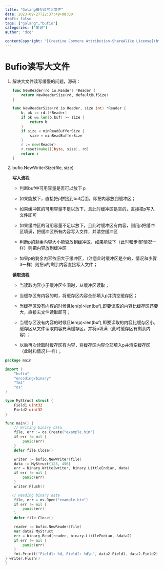```yaml
---
title: "Golang缓存读写大文件"
date: 2023-09-27T22:37:49+08:00
draft: false
tags: ["golang","bufio"]
categories: ["笔记"]
author: "dcq"

contentCopyright: '[Creative Commons Attribution-ShareAlike License](https://en.wikipedia.org/wiki/Wikipedia:Text_of_Creative_Commons_Attribution-ShareAlike_3.0_Unported_License)'
---
```


# Bufio读写大文件

1. 解决大文件读写缓慢的问题，源码：
   
   ```go
   func NewReader(rd io.Reader) *Reader {
       return NewReaderSize(rd, defaultBufSize)
   }
   
   func NewReaderSize(rd io.Reader, size int) *Reader {
       b, ok := rd.(*Reader)
       if ok && len(b.buf) >= size {
           return b
       }
       if size < minReadBufferSize {
           size = minReadBufferSize
       }
       r := new(Reader)
       r.reset(make([]byte, size), rd)
       return r
   }
   ```

2. bufio.NewWriterSize(file, size)
   
   **写入流程**
   
   * 判断buf中可用容量是否可以放下 p
   
   * 如果能放下，直接把p拼接到buf后面，即把内容放到缓冲区；
   
   * 如果缓冲区的可用容量不足以放下，且此时缓冲区是空的，直接把p写入文件即可
   
   * 如果缓冲区的可用容量不足以放下，且此时缓冲区有内容，则用p把缓冲区填满，把缓冲区所有内容写入文件，并清空缓冲区
   
   * 判断p的剩余内容大小能否放到缓冲区，如果能放下（此时和步骤1情况一样）则把内容放到缓冲区
   
   * 如果p的剩余内容依旧大于缓冲区，（注意此时缓冲区是空的，情况和步骤3一样）则把p的剩余内容直接写入文件；
   
   **读取流程**
   
   * 当读取内容小于缓冲区空间时，从缓冲区读取；
   
   * 当缓存区有内容的时，将缓存区内容全部填入p并清空缓存区；
   
   * 当缓存区没有内容的时候且len(p)>len(buf),即要读取的内容比缓存区还要大，直接去文件读取即可；
   
   * 当缓存区没有内容的时候且len(p)<len(buf),即要读取的内容比缓存区小，缓存区从文件读取内容充满缓存区，并将p填满（此时缓存区有剩余内容）；
   
   * 以后再次读取时缓存区有内容，将缓存区内容全部填入p并清空缓存区（此时和情况1一样）；

```go
package main

import (
    "bufio"
    "encoding/binary"
    "fmt"
    "os"
)

type MyStruct struct {
    Field1 uint32
    Field2 uint32
}

func main() {
    // Writing binary data
    file, err := os.Create("example.bin")
    if err != nil {
        panic(err)
    }
    defer file.Close()

    writer := bufio.NewWriter(file)
    data := MyStruct{123, 456}
    err = binary.Write(writer, binary.LittleEndian, data)
    if err != nil {
        panic(err)
    }
    writer.Flush()

   // Reading binary data
    file, err = os.Open("example.bin")
    if err != nil {
        panic(err)
    }
    defer file.Close()

    reader := bufio.NewReader(file)
    var data2 MyStruct
    err = binary.Read(reader, binary.LittleEndian, &data2)
    if err != nil {
        panic(err)
    }
    fmt.Printf("Field1: %d, Field2: %d\n", data2.Field1, data2.Field2)
} writer.Flush()
}
```
